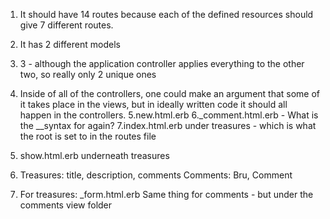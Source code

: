 1. It should have 14 routes because each of the defined resources should give 7 different routes.
2. It has 2 different models
3. 3 - although the application controller applies everything to the other two, so really only 2 unique ones
4. Inside of all of the controllers, one could make an argument that some of it takes place in the views, but in ideally written code it should all happen in the controllers.
5.new.html.erb
6._comment.html.erb - What is the __syntax for again?
7.index.html.erb under treasures - which is what the root is set to in the routes file
8. show.html.erb underneath treasures
9. Treasures: title, description, comments
	Comments: Bru, Comment

10. For treasures: _form.html.erb
Same thing for comments - but under the comments view folder
